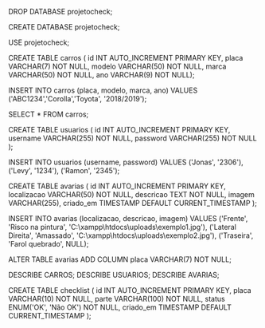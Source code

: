 DROP DATABASE projetocheck;

CREATE DATABASE projetocheck;

USE projetocheck;

CREATE TABLE carros (
id INT AUTO_INCREMENT PRIMARY KEY,
placa VARCHAR(7) NOT NULL,
modelo VARCHAR(50) NOT NULL,
marca VARCHAR(50) NOT NULL,
ano VARCHAR(9) NOT NULL);

INSERT INTO	carros (placa, modelo, marca, ano)
VALUES 
('ABC1234','Corolla','Toyota', '2018/2019');

SELECT * FROM carros;

CREATE TABLE usuarios (
    id INT AUTO_INCREMENT PRIMARY KEY,
    username VARCHAR(255) NOT NULL,
    password VARCHAR(255) NOT NULL
    );


INSERT INTO usuarios (username, password) 
VALUES
('Jonas', '2306'),
('Levy', '1234'),
('Ramon', '2345');

CREATE TABLE avarias (
    id INT AUTO_INCREMENT PRIMARY KEY,
    localizacao VARCHAR(50) NOT NULL,
    descricao TEXT NOT NULL,
    imagem VARCHAR(255),
    criado_em TIMESTAMP DEFAULT CURRENT_TIMESTAMP
);

INSERT INTO avarias (localizacao, descricao, imagem) 
VALUES
('Frente', 'Risco na pintura', 'C:\\xampp\\htdocs\\uploads\\exemplo1.jpg'),
('Lateral Direita', 'Amassado', 'C:\\xampp\\htdocs\\uploads\\exemplo2.jpg'),
('Traseira', 'Farol quebrado', NULL);

ALTER TABLE avarias ADD COLUMN placa VARCHAR(7) NOT NULL;

DESCRIBE CARROS;
DESCRIBE USUARIOS;
DESCRIBE AVARIAS;

CREATE TABLE checklist (
    id INT AUTO_INCREMENT PRIMARY KEY,
    placa VARCHAR(10) NOT NULL,
    parte VARCHAR(100) NOT NULL,
    status ENUM('OK', 'Não OK') NOT NULL,
    criado_em TIMESTAMP DEFAULT CURRENT_TIMESTAMP
);
